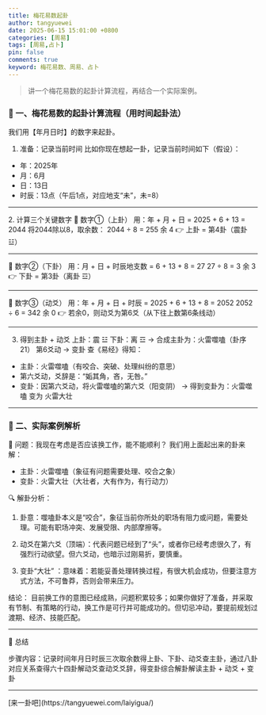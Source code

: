 ```yaml
---
title: 梅花易数起卦
author: tangyuewei
date: 2025-06-15 15:01:00 +0800
categories: [周易]
tags: [周易,占卜]
pin: false
comments: true
keyword: 梅花易数、周易、占卜
---
```


> 讲一个梅花易数的起卦计算流程，再结合一个实际案例。

### 🌟 一、梅花易数的起卦计算流程（用时间起卦法）
我们用【年月日时】的数字来起卦。
1. 准备：记录当前时间
   比如你现在想起一卦，记录当前时间如下（假设）：
- 年：2025年
- 月：6月
- 日：13日
- 时辰：13点（午后1点，对应地支“未”，未=8）

<hr/>
2. 计算三个关键数字
   🔹 数字①（上卦）
   用：年 + 月 + 日
   = 2025 + 6 + 13 = 2044
   将2044除以8，取余数：
   2044 ÷ 8 = 255 余 4
   👉 上卦 = 第4卦（震卦 ☳）
<hr/>
🔹 数字②（下卦）
用：月 + 日 + 时辰地支数
= 6 + 13 + 8 = 27
27 ÷ 8 = 3 余 3
👉 下卦 = 第3卦（离卦 ☲）

<hr/>

🔹 数字③（动爻）
用：年 + 月 + 日 + 时辰
= 2025 + 6 + 13 + 8 = 2052
2052 ÷ 6 = 342 余 0
👉 若余0，则动爻为第6爻（从下往上数第6条线动）

<hr/>

3. 得到主卦 + 动爻
   上卦：震 ☳
   下卦：离 ☲
   → 合成主卦为：火雷噬嗑（卦序21）
   第6爻动 → 变卦
   查《易经》得知：
- 主卦：火雷噬嗑（有咬合、突破、处理纠纷的意思）
- 第六爻动，爻辞是：“姤其角，吝，无咎。”
- 变卦：因第六爻动，将火雷噬嗑的第六爻（阳变阴）
  → 得到变卦为：火雷噬嗑 变为 火雷大壮

<hr/>

### 🧩 二、实际案例解析
🌟 问题：我现在考虑是否应该换工作，能不能顺利？
我们用上面起出来的卦来解：
- 主卦：火雷噬嗑（象征有问题需要处理、咬合之象）
- 变卦：火雷大壮（大壮者，大有作为，有行动力）

🔍 解卦分析：

1. 卦意：噬嗑卦本义是“咬合”，象征当前你所处的职场有阻力或问题，需要处理。可能有职场冲突、发展受限、内部摩擦等。

2. 动爻在第六爻（顶端）：代表问题已经到了“头”，或者你已经考虑很久了，有强烈行动欲望。但六爻动，也暗示过刚易折，要慎重。

3. 变卦“大壮” ：意味着：若能妥善处理转换过程，有很大机会成功，但要注意方式方法，不可鲁莽，否则会带来压力。

结论：
目前换工作的意图已经成熟，问题积累较多；如果你做好了准备，并采取有节制、有策略的行动，换工作是可行并可能成功的。但切忌冲动，要提前规划过渡期、经济、技能匹配。

<hr/>

📝 总结

步骤内容：记录时间年月日时辰三次取余数得上卦、下卦、动爻查主卦，通过八卦对应关系查得六十四卦解动爻查动爻爻辞，得变卦综合解卦解读主卦 + 动爻 + 变卦

<hr/>
[来一卦吧](https://tangyuewei.com/laiyigua/)
